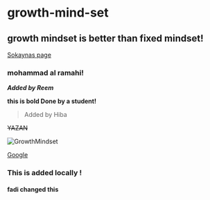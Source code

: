 # growth-mind-set

## growth mindset is better than fixed mindset!

[Sokaynas page](https://bashar-alasmar.github.io/growth-mind-set/sokiyna)

### mohammad al ramahi!

***Added by Reem***

**this is bold Done by a student!**

> Added by Hiba

~~YAZAN~~

![GrowthMindset](https://sites.google.com/a/vestavia.k12.al.us/ms-carr-s-race-cars/_/rsrc/1564519434862/parent-information/growth-mindset/Screen%20Shot%202019-07-30%20at%203.42.51%20PM.png)

[Google](https://www.google.com/)

### This is added locally !

#### fadi changed this




